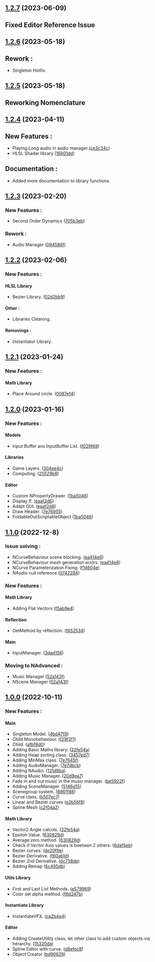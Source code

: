 ## [1.2.7](https://github.com/NazioLT/NZCore) (2023-06-09)

## Fixed Editor Reference Issue

## [1.2.6](https://github.com/NazioLT/NCore/releases/tag/1.2.6) (2023-05-18)

## Rework : 
* Singleton Hotfix.

## [1.2.5](https://github.com/NazioLT/NCore/releases/tag/1.2.5) (2023-05-18)

## Reworking Nomenclature

## [1.2.4](https://github.com/NazioLT/NCore/releases/tag/1.2.4) (2023-04-11)

## New Features : 
* Playing Long audio in audio manager.([ce3c34c](https://github.com/NazioLT/NZCore/commit/ce3c34c2414ca7ff520cc17357d822cec6489b8f))
* HLSL Shader library ([16601dd](https://github.com/NazioLT/NZCore/commit/16601dddee6c6a35453821ce2ee1d4095e94ad0f))

## Documentation : 
* Added more documentation to library functions.

## [1.2.3](https://github.com/NazioLT/NZCore/releases/tag/1.2.3) (2023-02-20)

### New Features : 
* Second Order Dynamics ([705b3eb](https://github.com/NazioLT/NZCore/commit/705b3ebcec0de0bf49e52b43bb512009df1a8424))

### Rework : 
* Audio Manager ([094586f](https://github.com/NazioLT/NZCore/commit/094586fa093ad5259d9f50f9b0dd5d638d56d5ca))


## [1.2.2](https://github.com/NazioLT/NZCore/releases/tag/1.2.2) (2023-02-06)

### New Features : 

#### HLSL Library
* Bezier Library. ([02d2bb9](https://github.com/NazioLT/NZCore/commit/02d2bb97e581ca29d9a4d987394d3a32e747debd))

#### Other : 
* Libraries Cleaning.

#### Removings : 
* Instantiator Library.

## [1.2.1](https://github.com/NazioLT/NZCore/releases/tag/1.2.1) (2023-01-24)

### New Features :

#### Math Library
* Place Around circle. ([0087e14](https://github.com/NazioLT/NZCore/commit/0087e14408e890e19461c8a41ae2d7a03bdaecca))

## [1.2.0](https://github.com/NazioLT/NZCore/releases/tag/1.2.0) (2023-01-16)

### New Features :

#### Models
* Input Buffer ans InputBuffer List. ([f029f49](https://github.com/NazioLT/NZCore/commit/f029f491b25145e0681a03b13cd115bbbfd1dc2b))

#### Libraries
* Game Layers. ([304ee4c](https://github.com/NazioLT/NZCore/commit/304ee4cdee432c429569da9cfb8b2245b8fce5da))
* Computing. ([25529b8](https://github.com/NazioLT/NZCore/commit/25529b885a89c01ea9c4d1479ba3ef4b1602f336))

#### Editor
* Custom NPropertyDrawer. ([1ba5046](https://github.com/NazioLT/NZCore/commit/1ba5046b3c88d3dd36bfe1f2cb4a37df39a41d64))
* Display If. ([eaaf2d6](https://github.com/NazioLT/NZCore/commit/eaaf2d6cdbfefca52604c76c918f9dc5e07e777f))
* Adapt GUI. ([eaaf2d6](https://github.com/NazioLT/NZCore/commit/eaaf2d6cdbfefca52604c76c918f9dc5e07e777f))
* Draw Header. ([7e76955](https://github.com/NazioLT/NZCore/commit/7e76955258261e170526913ab7e942e9838dae11))
* FoldableOutScriptableObject ([1ba5046](https://github.com/NazioLT/NZCore/commit/1ba5046b3c88d3dd36bfe1f2cb4a37df39a41d64))

## [1.1.0](https://github.com/NazioLT/NZCore/releases/tag/1.1.0) (2022-12-8)

### Issue solving :

* NCurveBehaviour scene blocking. ([ea414e6](https://github.com/NazioLT/NZCore/commit/ea414e640570124c5aa807dcfd6d13a7986a7557))
* NCurveBehaviour mesh generation errors. ([ea414e6](https://github.com/NazioLT/NZCore/commit/ea414e640570124c5aa807dcfd6d13a7986a7557))
* NCurve Parameterization Fixing. ([f14604e](https://github.com/NazioLT/NZCore/commit/f14604ef336d064123c34d92f2d2fe3e259a88ee))
* NAudio null reference ([0742284](https://github.com/NazioLT/NZCore/commit/07422847b208b25a1aa6a38a1ebdeb810bece3cf))

### New Features :

#### Math Library
* Adding Flat Vectors ([f5ab9e4](https://github.com/NazioLT/NZCore/commit/f5ab9e48eedbe82d8b64bc3ee460ee69a3973804))

#### Reflection
* GetMethod by reflection. ([f452534](https://github.com/NazioLT/NZCore/commit/f452534f49c42339b4a4b431b74aae497f8f2816))

#### Main
* InputManager. ([3dad156](https://github.com/NazioLT/NZCore/commit/3dad156e143c8905aa97fb40090283913870f9ee))

### Moving to NAdvanced :

* Music Manager ([52a143f](https://github.com/NazioLT/NZCore/commit/52a143f162743bf9b4cd2e2eb2c7bcb446963009))
* NScene Manager ([52a143f](https://github.com/NazioLT/NZCore/commit/52a143f162743bf9b4cd2e2eb2c7bcb446963009))

## [1.0.0](https://github.com/NazioLT/NZCore/releases/tag/1.0.0) (2022-10-11)


### New Features :

#### Main

* Singleton Model. ([4bd47f9](https://github.com/NazioLT/NZCore/commit/4bd47f984792e7fdb75d74b28b530e73e3c865c3))
* Child Monobehaviour. ([f29f2f1](https://github.com/NazioLT/NZCore/commit/f29f2f141f031dd9b24ee135425399ea1b110ce2))
* Child. ([afbf8d0](https://github.com/NazioLT/NZCore/commit/afbf8d02e538af89cc7b2f7a7539217d28d8c501))
* Adding Basic Maths library. ([32fe54a](https://github.com/NazioLT/NZCore/commit/f29f2f141f031dd9b24ee135425399ea1b110ce2))
* Adding Heap sorting class. ([3457ed7](https://github.com/NazioLT/NZCore/commit/3457ed7b043af7675a5b5d885475539d34a691db))
* Adding MinMax class. ([7e7645f](https://github.com/NazioLT/NZCore/commit/7e7645f1d7913cc0c4aec82334ab6d49cf01cf59))
* Adding AudioManager. ([7e7dbcb](https://github.com/NazioLT/NZCore/commit/7e7dbcbcfcb0d7e9e28a56854bfb4e4ee2617fdc))
* Adding NAudio. ([131d9ba](https://github.com/NazioLT/NZCore/commit/131d9ba1afec44192ed064e517fa6921485f226d))
* Adding Music Manager. ([20d9ea7](https://github.com/NazioLT/NZCore/commit/20d9ea7d66514c7695e8bf08062dbdcd614c4dfc))
* Fade in and out music in the music manager. ([be5922f](https://github.com/NazioLT/NZCore/commit/be5922ff8f4e5cb8d401e942fab158c93f6befc6))
* Adding SceneManager. ([5146d15](https://github.com/NazioLT/NZCore/commit/5146d15d42d3723849982c4645ea6af1dc94367f))
* Scenegroup system. ([8861f88](https://github.com/NazioLT/NZCore/commit/8861f88247bcd581439f2ef9eceb3d2f0ad3aca1))
* Curve class. ([b507ec7](https://github.com/NazioLT/NZCore/commit/b507ec7de772d79bbc840f6ae1bca69780a6d154))
* Linear and Bezier curves ([e2b56f8](https://github.com/NazioLT/NZCore/commit/e2b56f874871b92a5f7fafda06e7c1fada5da106))
* Spline Mesh ([c2f04a2](https://github.com/NazioLT/NZCore/commit/c2f04a260945d8701397bf74efd7d9b05bb86d67))

#### Math Library

* Vector2 Angle calculs. ([32fe54a](https://github.com/NazioLT/NZCore/commit/f29f2f141f031dd9b24ee135425399ea1b110ce2))
* Epsilon Value. ([630829d](https://github.com/NazioLT/NZCore/commit/630829d3267bf617d7b0e349b061f5d9e2f008cb))
* Average zero method. ([630829d](https://github.com/NazioLT/NZCore/commit/630829d3267bf617d7b0e349b061f5d9e2f008cb))
* Check if Vector Axis values is beetwen 2 others. ([6daf5eb](https://github.com/NazioLT/NZCore/commit/6daf5ebce600e69b847e963a7a09701a1e2e54ad))
* Bezier curves. ([de20f9e](https://github.com/NazioLT/NZCore/commit/de20f9e6da5267583d03c9d35c55a0132c302175))
* Bezier Derivative. ([f60ab1d](https://github.com/NazioLT/NZCore/commit/f60ab1dc6894555bf036b584d3be0cc8d2a31ae6))
* Bezier 2nd Derivative. ([dc738de](https://github.com/NazioLT/NZCore/commit/dc738de682a9671853509366bfbd0f6d0ef45325))
* Adding Remap ([6c495db](https://github.com/NazioLT/NZCore/commit/6c495db4f8839c58301403882514566ea37b7c74))

#### Utils Library

* First and Last List Methods. ([e579969](https://github.com/NazioLT/NZCore/commit/e57996964125c169d94f80462f7e23387e7b6a95))
* Color set alpha method. ([f8d247b](https://github.com/NazioLT/NZCore/commit/f8d247b91c5566ee6a3cb4f4f7e5ec7c7c9974e3))

#### Instantiate Library

* InstantiateVFX. ([ca2b4e4](https://github.com/NazioLT/NZCore/commit/ca2b4e4304fd4b4152750328198c88580185b6a7))

#### Editor

* Adding CreateUtility class, let other class to add custom objects via hérarchy. ([15320da](https://github.com/NazioLT/NZCore/commit/15320dab33312f7fe242a9c3ae960056c5bc99bd))
* Spline Editor with curve. ([d8efec8](https://github.com/NazioLT/NZCore/commit/d8efec863114862a67f6d16bc3f8cde3fedf4390))
* Object Creator ([bd90629](https://github.com/NazioLT/NZCore/commit/bd906298006917216eb84456afcc93146f61758c))

